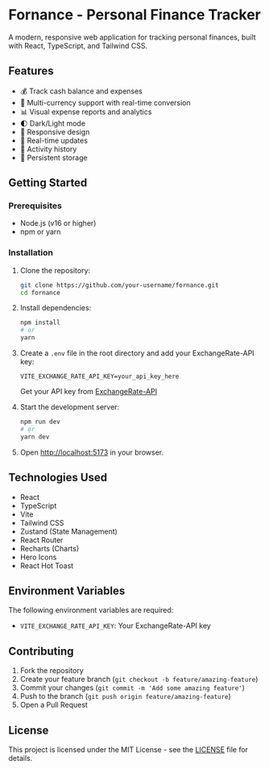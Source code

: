 # Fornance - Personal Finance Tracker

A modern, responsive web application for tracking personal finances, built with React, TypeScript, and Tailwind CSS.

## Features

- 💰 Track cash balance and expenses
- 💱 Multi-currency support with real-time conversion
- 📊 Visual expense reports and analytics
- 🌓 Dark/Light mode
- 📱 Responsive design
- 🔄 Real-time updates
- 📜 Activity history
- 💾 Persistent storage

## Getting Started

### Prerequisites

- Node.js (v16 or higher)
- npm or yarn

### Installation

1. Clone the repository:
   ```bash
   git clone https://github.com/your-username/fornance.git
   cd fornance
   ```

2. Install dependencies:
   ```bash
   npm install
   # or
   yarn
   ```

3. Create a `.env` file in the root directory and add your ExchangeRate-API key:
   ```
   VITE_EXCHANGE_RATE_API_KEY=your_api_key_here
   ```
   Get your API key from [ExchangeRate-API](https://www.exchangerate-api.com/)

4. Start the development server:
   ```bash
   npm run dev
   # or
   yarn dev
   ```

5. Open [http://localhost:5173](http://localhost:5173) in your browser.

## Technologies Used

- React
- TypeScript
- Vite
- Tailwind CSS
- Zustand (State Management)
- React Router
- Recharts (Charts)
- Hero Icons
- React Hot Toast

## Environment Variables

The following environment variables are required:

- `VITE_EXCHANGE_RATE_API_KEY`: Your ExchangeRate-API key

## Contributing

1. Fork the repository
2. Create your feature branch (`git checkout -b feature/amazing-feature`)
3. Commit your changes (`git commit -m 'Add some amazing feature'`)
4. Push to the branch (`git push origin feature/amazing-feature`)
5. Open a Pull Request

## License

This project is licensed under the MIT License - see the [LICENSE](LICENSE) file for details. 